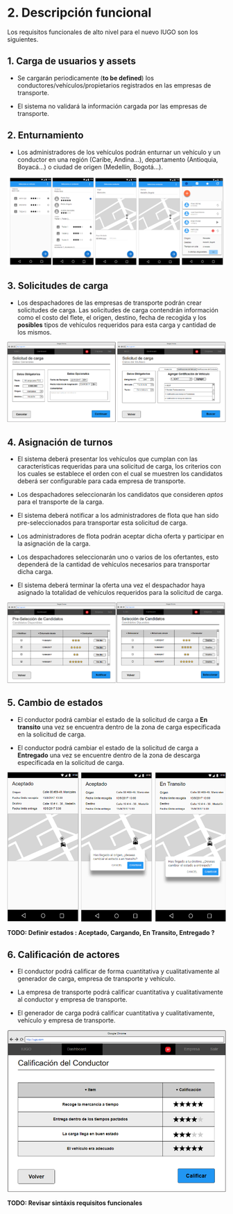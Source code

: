 # 2. Descripción funcional

Los requisitos funcionales de alto nivel para el nuevo IUGO son los siguientes.

## 1. Carga de usuarios y assets

* Se cargarán periodicamente (**to be defined**) los conductores/vehículos/propietarios registrados en las empresas de transporte.

* El sistema no validará la información cargada por las empresas de transporte.

## 2. Enturnamiento

* Los administradores de los vehículos podrán enturnar un vehículo y un conductor en una región (Caribe, Andina...), departamento (Antioquia, Boyacá...) o ciudad de origen (Medellín, Bogotá...).

![Tomar Turno][tomar_Turno]

[tomar_Turno]: ./assets/tomar-turno.png "Tomar Turno"

## 3. Solicitudes de carga

* Los despachadores de las empresas de transporte podrán crear solicitudes de carga. Las solicitudes de carga contendrán información como el costo del flete, el origen, destino, fecha de recogida y los **posibles** tipos de vehículos requeridos para esta carga y cantidad de los mismos.

![Crear solicitud][crear_solicitud]

[crear_solicitud]: ./assets/creacion-solicitud-carga.png "Crear solicitud de carga"

## 4. Asignación de turnos

* El sistema deberá presentar los vehículos que cumplan con las características requeridas para una solicitud de carga, los criterios con los cuales se establece el orden con el cual se muestren los candidatos deberá ser configurable para cada empresa de transporte.

* Los despachadores seleccionarán los candidatos que consideren *aptos* para el transporte de la carga.

* El sistema deberá notificar a los administradores de flota que han sido pre-seleccionados para transportar esta solicitud de carga.

* Los administradores de flota podrán aceptar dicha oferta y participar en la asignación de la carga.

* Los despachadores seleccionarán uno o varios de los ofertantes, esto dependerá de la cantidad de vehículos necesarios para transportar dicha carga.

* El sistema deberá terminar la oferta una vez el despachador haya asignado la totalidad de vehículos requeridos para la solicitud de carga.

![Asignar turno][asignar_turno]

[asignar_turno]: ./assets/asignacion-turnos.png "Asignar turno"

## 5. Cambio de estados

* El conductor podrá cambiar el estado de la solicitud de carga a **En transito** una vez se encuentra dentro de la zona de carga especificada en la solicitud de carga.

* El conductor podrá cambiar el estado de la solicitud de carga a **Entregado** una vez se encuentre dentro de la zona de descarga especificada en la solicitud de carga.

![Cambio de estados][cambio_estados]

[cambio_estados]: ./assets/cambio-estados.png "Cambio estados"


**TODO: Definir estados : Aceptado, Cargando, En Transito, Entregado ?**

## 6. Calificación de actores

* El conductor podrá calificar de forma cuantitativa y cualitativamente al generador de carga, empresa de transporte y vehículo.

* La empresa de transporte podrá calificar cuantitativa y cualitativamente al conductor y empresa de transporte.

* El generador de carga podrá calificar cuantitativa y cualitativamente, vehículo y empresa de transporte.

![Calificación][calificacion]

[calificacion]: ./assets/calificacion.png "Calificacion"


**TODO: Revisar sintáxis requisitos funcionales**